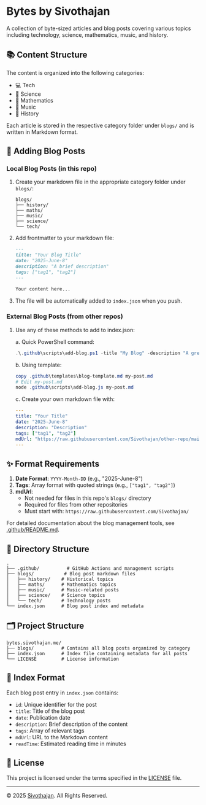 # Bytes by Sivothajan

A collection of byte-sized articles and blog posts covering various topics including technology, science, mathematics, music, and history.

## 📚 Content Structure

The content is organized into the following categories:

- 💻 Tech
- 🔬 Science
- 📐 Mathematics
- 🎵 Music
- 📜 History

Each article is stored in the respective category folder under `blogs/` and is written in Markdown format.

## 📝 Adding Blog Posts

### Local Blog Posts (in this repo)

1. Create your markdown file in the appropriate category folder under `blogs/`:

   ```text
   blogs/
   ├── history/
   ├── maths/
   ├── music/
   ├── science/
   └── tech/
   ```

2. Add frontmatter to your markdown file:

   ```markdown
   ---
   title: "Your Blog Title"
   date: "2025-June-8"
   description: "A brief description"
   tags: ["tag1", "tag2"]
   ---

   Your content here...
   ```

3. The file will be automatically added to `index.json` when you push.

### External Blog Posts (from other repos)

1. Use any of these methods to add to index.json:

   a. Quick PowerShell command:

   ```powershell
   .\.github\scripts\add-blog.ps1 -title "My Blog" -description "A great post" -tags '"tag1", "tag2"' -mdUrl "https://raw.githubusercontent.com/Sivothajan/other-repo/main/post.md"
   ```

   b. Using template:

   ```powershell
   copy .github\templates\blog-template.md my-post.md
   # Edit my-post.md
   node .github\scripts\add-blog.js my-post.md
   ```

   c. Create your own markdown file with:

   ```yaml
   ---
   title: "Your Title"
   date: "2025-June-8"
   description: "Description"
   tags: ["tag1", "tag2"]
   mdUrl: "https://raw.githubusercontent.com/Sivothajan/other-repo/main/post.md"
   ---
   ```

## ✨ Format Requirements

1. **Date Format**: `YYYY-Month-DD` (e.g., "2025-June-8")
2. **Tags**: Array format with quoted strings (e.g., `["tag1", "tag2"]`)
3. **mdUrl**:
   - Not needed for files in this repo's `blogs/` directory
   - Required for files from other repositories
   - Must start with: `https://raw.githubusercontent.com/Sivothajan/`

For detailed documentation about the blog management tools, see [.github/README.md](.github/README.md).

## 📂 Directory Structure

```text
.
├── .github/          # GitHub Actions and management scripts
├── blogs/           # Blog post markdown files
│   ├── history/    # Historical topics
│   ├── maths/      # Mathematics topics
│   ├── music/      # Music-related posts
│   ├── science/    # Science topics
│   └── tech/       # Technology posts
└── index.json      # Blog post index and metadata
```

## 🗂️ Project Structure

```text
bytes.sivothajan.me/
├── blogs/          # Contains all blog posts organized by category
├── index.json      # Index file containing metadata for all posts
└── LICENSE         # License information
```

## 📖 Index Format

Each blog post entry in `index.json` contains:

- `id`: Unique identifier for the post
- `title`: Title of the blog post
- `date`: Publication date
- `description`: Brief description of the content
- `tags`: Array of relevant tags
- `mdUrl`: URL to the Markdown content
- `readTime`: Estimated reading time in minutes

## 📄 License

This project is licensed under the terms specified in the [LICENSE](LICENSE) file.

---

© 2025 [Sivothajan](https://sivothajan.me). All Rights Reserved.
